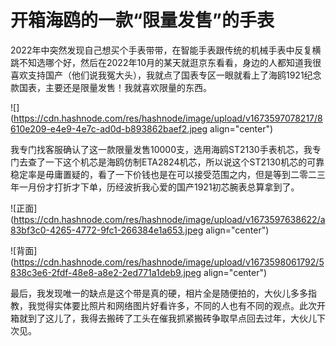 # 开箱海鸥的一款“限量发售”的手表

2022年中突然发现自己想买个手表带带，在智能手表跟传统的机械手表中反复横跳不知选哪个好，然后在2022年10月的某天就逛京东看看，身边的人都知道我很喜欢支持国产（他们说我冤大头），我就点了国表专区一眼就看上了海鸥1921纪念款国表，主要还是限量发售！我就喜欢限量的东西。

![](https://cdn.hashnode.com/res/hashnode/image/upload/v1673597078217/8610e209-e4e9-4e7c-ad0d-b893862baef2.jpeg align="center")

我专门找客服确认了这一款限量发售10000支，选用海鸥ST2130手表机芯，我专门去查了一下这个机芯是海鸥仿制ETA2824机芯，所以说这个ST2130机芯的可靠稳定率是毋庸置疑的，看了一下价钱也是在可以接受范围之内，但是等到二零二三年一月份才打折才下单，历经波折我心爱的国产1921初芯腕表总算拿到了。

![正面](https://cdn.hashnode.com/res/hashnode/image/upload/v1673597638622/a83bf3c0-4265-4772-9fc1-266384e1a653.jpeg align="center")

![背面](https://cdn.hashnode.com/res/hashnode/image/upload/v1673598061792/5838c3e6-2fdf-48e8-a8e2-2ed771a1deb9.jpeg align="center")

最后，我发现唯一的缺点是这个带是真的硬，相片全是随便拍的，大伙儿多多指教，我觉得实体要比照片和网络图片好看许多，不同的人也有不同的观点。此次开箱就到了这儿了，我得去搬砖了工头在催我抓紧搬砖争取早点回去过年，大伙儿下次见。